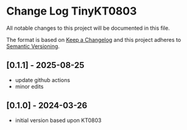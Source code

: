 # Change Log TinyKT0803

All notable changes to this project will be documented in this file.

The format is based on [Keep a Changelog](http://keepachangelog.com/)
and this project adheres to [Semantic Versioning](http://semver.org/).


## [0.1.1] - 2025-08-25
- update github actions
- minor edits

## [0.1.0] - 2024-03-26
- initial version based upon KT0803
